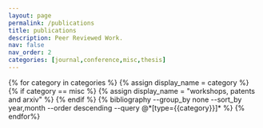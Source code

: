 ```yaml
---
layout: page
permalink: /publications
title: publications
description: Peer Reviewed Work.
nav: false
nav_order: 2
categories: [journal,conference,misc,thesis]
---
```


<!-- _pages/publications.md -->
<div class="publications" id="publications">
{% for category in categories %}
  {% assign display_name = category %}
  {% if category == misc %}
    {% assign display_name = "workshops, patents and arxiv" %}
  {% endif %}
  {% bibliography --group_by none --sort_by year,month --order descending --query @*[type={{category}}]* %}
{% endfor%}

</div>
